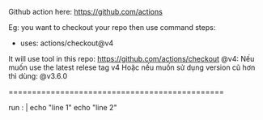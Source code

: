 Github action here:
https://github.com/actions

Eg: you want to checkout your repo then use command
steps:
   - uses: actions/checkout@v4

It will use tool in this repo: https://github.com/actions/checkout
@v4: Nếu muốn use the latest relese tag v4
Hoặc nếu muốn sử dụng version cũ hơn thì dùng: @v3.6.0

==============================================

run : |
   echo "line 1"
   echo "line 2"


